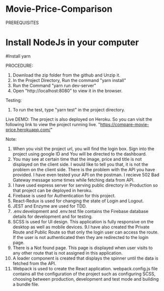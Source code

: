 # Movie-Price-Comparison

PREREQUISITES
# Install NodeJs in your computer
#Install yarn

PROCEDURE:
1. Download the zip folder from the github and Unzip it.
2. In the Project Directory, Run the command "yarn install"
3. Run the Command "yarn run dev-server"
4. Open "http://localhost:8080" to view it in the browser.

Testing:
1. To run the test, type "yarn test" in the project directory.

Live DEMO:
The project is also deployed on Heroku. So you can visit the following link to view the project running live.
"https://compare-movie-price.herokuapp.com/"

Note:
1. When you visit the project url, you will find the login box. Sign into the project using google ID and You will be directed to the dashboard.
2. You may see at certain time that the image, price and title is not displayed on the client side. I would like to tell you that, it is not the
problem on the client side. There is the problem with the API you have provided. I have even tested your API on the postman. I recieve 502 Bad Gateway
message some times while fetching data from API.
3. I have used express server for serving public directory in Production so that project can be deployed in heroku.
4. Firebase is used for Authentication for this project.
5. React-Redux is used for changing the state of Login and Logout.
6. JEST and Enzyme are used for TDD.
7. .env.development and .env.test file contains the Firebase database details for development and for testing.
8. SCSS is used for UI design. This application is fully responsive on the desktop as well as mobile devices.
9.I have also created the Private Route and Public Route so that only the login user can access the route. If the user is not authenticated then they are redirected
to the login page.
10. There is a Not found page. This page is displayed when user visits to any other route that is not assigned in this application.
11. A loader component is created that displays the spinner until the data is fetched from the API.
12. Webpack is used to create the React application. webpack.config.js file contains all the configuration of the project such as configuring SCSS, choosing between 
production, development and test mode and building a bundle file.





